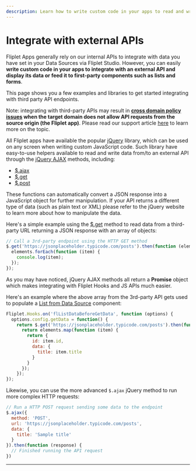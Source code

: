 ```yaml
---
description: Learn how to write custom code in your apps to read and write data from/to third-party APIs.
---
```


# Integrate with external APIs

Fliplet Apps generally rely on our internal APIs to integrate with data you have set in your Data Sources via Fliplet Studio. However, you can easily **write custom code in your apps to integrate with an external API and display its data or feed it to first-party components such as lists and forms**.

This page shows you a few examples and libraries to get started integrating with third party API endpoints.

<p class="quote">Note: integrating with third-party APIs may result in <strong><a href="/AJAX-cross-domain.html">cross domain policy issues</a> when the target domain does not allow API requests from the source origin (the Fliplet app)</strong>. Please read our support article <a href="/AJAX-cross-domain.html">here</a> to learn more on the topic.</a>

All Fliplet apps have available the popular [jQuery](https://jquery.com/) library, which can be used on any screen when writing custom JavaScript code. Such library have easy-to-use helpers available to read and write data from/to an external API through the [jQuery AJAX](https://api.jquery.com/jquery.ajax/) methods, including:

- [$.ajax](https://api.jquery.com/jquery.ajax/)
- [$.get](https://api.jquery.com/jQuery.get/)
- [$.post](https://api.jquery.com/jQuery.post)

These functions can automatically convert a JSON response into a JavaScript object for further manipulation. If your API returns a different type of data (such as plain text or XML) please refer to the jQuery website to learn more about how to manipulate the data.

Here's a simple example using the [$.get](https://api.jquery.com/jQuery.get/) method to read data from a third-party URL returning a JSON response with an array of objects:

```js
// Call a 3rd-party endpoint using the HTTP GET method
$.get('https://jsonplaceholder.typicode.com/posts').then(function (elements) {
  elements.forEach(function (item) {
    console.log(item);
  });
});
```

As you may have noticed, jQuery AJAX methods all return a **Promise** object which makes integrating with Fliplet Hooks and JS APIs much easier.

Here's an example where the above array from the 3rd-party API gets used to populate a [List from Data Source](/API/components/list-from-data-source.html) component:

```js
Fliplet.Hooks.on('flListDataBeforeGetData', function (options) {
  options.config.getData = function() {
    return $.get('https://jsonplaceholder.typicode.com/posts').then(function (elements) {
      return elements.map(function (item) {
        return {
          id: item.id,
          data: {
            title: item.title
          }
        }
      });
    });
});
```

Likewise, you can use the more advanced `$.ajax` jQuery method to run more complex HTTP requests:

```js
// Run a HTTP POST request sending some data to the endpoint
$.ajax({
  method: 'POST',
  url: 'https://jsonplaceholder.typicode.com/posts',
  data: {
    title: 'Sample title'
  }
}).then(function (response) {
  // Finished running the API request
})
```

---